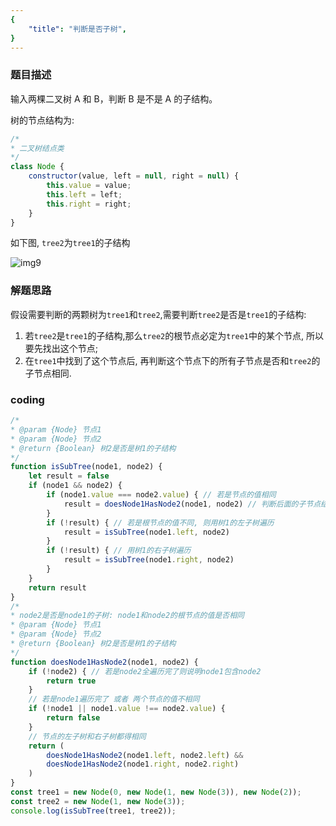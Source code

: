 ```yaml
---
{
    "title": "判断是否子树",
}
---
```

### 题目描述

输入两棵二叉树 A 和 B，判断 B 是不是 A 的子结构。

树的节点结构为:

```javascript
/*
* 二叉树结点类
*/
class Node {
    constructor(value, left = null, right = null) {
        this.value = value;
        this.left = left;
        this.right = right;
    }
}
```

如下图, `tree2`为`tree1`的子结构

![img9](https://hexo-blog-1256114407.cos.ap-shenzhen-fsi.myqcloud.com/binaryTree9.png)

### 解题思路

假设需要判断的两颗树为`tree1`和`tree2`,需要判断`tree2`是否是`tree1`的子结构:

1. 若`tree2`是`tree1`的子结构,那么`tree2`的根节点必定为`tree1`中的某个节点, 所以要先找出这个节点;
2. 在`tree1`中找到了这个节点后, 再判断这个节点下的所有子节点是否和`tree2`的子节点相同.

### coding

```javascript
/*
* @param {Node} 节点1
* @param {Node} 节点2
* @return {Boolean} 树2是否是树1的子结构
*/
function isSubTree(node1, node2) {
    let result = false
    if (node1 && node2) {
        if (node1.value === node2.value) { // 若是节点的值相同
            result = doesNode1HasNode2(node1, node2) // 判断后面的子节点结构是否相同
        }
        if (!result) { // 若是根节点的值不同, 则用树1的左子树遍历
            result = isSubTree(node1.left, node2)
        }
        if (!result) { // 用树1的右子树遍历
            result = isSubTree(node1.right, node2)
        }
    }
    return result
}
/*
* node2是否是node1的子树: node1和node2的根节点的值是否相同
* @param {Node} 节点1
* @param {Node} 节点2
* @return {Boolean} 树2是否是树1的子结构
*/
function doesNode1HasNode2(node1, node2) {
    if (!node2) { // 若是node2全遍历完了则说明node1包含node2
        return true
    }
    // 若是node1遍历完了 或者 两个节点的值不相同
    if (!node1 || node1.value !== node2.value) {
        return false
    }
    // 节点的左子树和右子树都得相同
    return (
        doesNode1HasNode2(node1.left, node2.left) &&
        doesNode1HasNode2(node1.right, node2.right)
    )
}
const tree1 = new Node(0, new Node(1, new Node(3)), new Node(2));
const tree2 = new Node(1, new Node(3));
console.log(isSubTree(tree1, tree2));
```

